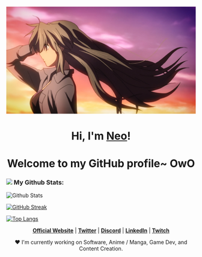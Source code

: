 <p align="center">
  <a href="https://www.Matrix-The-One.com"><img src="坂上智代.jpg" alt="坂上智代"></a>
</p>

<h1 align="center">Hi, I'm <a href="https://www.Matrix-The-One.com">Neo</a>!</h1>
<h1 align="center">Welcome to my GitHub profile~ OwO</h1>

### <img src='https://media1.giphy.com/media/du3J3cXyzhj75IOgvA/giphy.gif?cid=ecf05e47x2g034i9pzwtzzsd3xgg2w9nr94t4tflbbgo3008&rid=giphy.gif' width='25px'> My Github Stats:
![Github Stats](https://github-readme-stats.vercel.app/api?username=Matrix-The-One&show_icons=true&title_color=ffc857&icon_color=8ac926&text_color=daf7dc&bg_color=151515&hide=issues&count_private=true&include_all_commits=true)

[![GitHub Streak](https://github-readme-streak-stats.herokuapp.com/?user=Matrix-The-One&theme=dark)](https://git.io/streak-stats)

[![Top Langs](https://github-readme-stats.vercel.app/api/top-langs/?username=Matrix-The-One&layout=compact&text_color=daf7dc&bg_color=151515&hide=css,html,php)](https://github.com/anuraghazra/github-readme-stats)

<p align="center">
  <strong><a href="https://www.Matrix-The-One.com">Official Website</a></strong> |
  <strong><a href="https://twitter.com/Matrix-The-One">Twitter</a></strong> |
  <strong><a href="https://discord.gg/nYXzaUS">Discord</a></strong> |
  <strong><a href="https://www.linkedin.com/in/Matrix-The-One">LinkedIn</a></strong> |
  <strong><a href="https://www.twitch.tv/Matrix-The-One">Twitch</a></strong>
</p>

<p align="center">❤ I'm currently working on Software, Anime / Manga, Game Dev, and Content Creation.</p>

<!--
**Matrix-The-One/Matrix-The-One** is a ✨ _special_ ✨ repository because its `README.md` (this file) appears on your GitHub profile.

Here are some ideas to get you started:

- 🔭 I’m currently working on ...
- 🌱 I’m currently learning ...
- 👯 I’m looking to collaborate on ...
- 🤔 I’m looking for help with ...
- 💬 Ask me about ...
- 📫 How to reach me: ...
- 😄 Pronouns: ...
- ⚡ Fun fact: ...
-->
